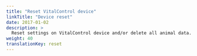 ```yaml
---
title: "Reset VitalControl device"
linkTitle: "Device reset"
date: 2017-01-02
description: >
  Reset settings on VitalControl device and/or delete all animal data.
weight: 40
translationKey: reset
---
```

